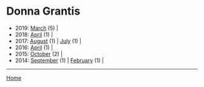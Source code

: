 # Donna Grantis

  * 2019: 
      [March](./donna-grantis-2019-03.md) (5) | 
  * 2018: 
      [April](./donna-grantis-2018-04.md) (1) | 
  * 2017: 
      [August](./donna-grantis-2017-08.md) (1) | 
      [July](./donna-grantis-2017-07.md) (1) | 
  * 2016: 
      [April](./donna-grantis-2016-04.md) (1) | 
  * 2015: 
      [October](./donna-grantis-2015-10.md) (2) | 
  * 2014: 
      [September](./donna-grantis-2014-09.md) (1) | 
      [February](./donna-grantis-2014-02.md) (1) | 

----

[Home](../)
